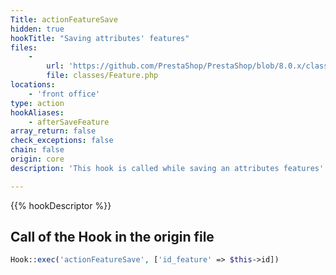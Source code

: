 ```yaml
---
Title: actionFeatureSave
hidden: true
hookTitle: "Saving attributes' features"
files:
    -
        url: 'https://github.com/PrestaShop/PrestaShop/blob/8.0.x/classes/Feature.php'
        file: classes/Feature.php
locations:
    - 'front office'
type: action
hookAliases:
    - afterSaveFeature
array_return: false
check_exceptions: false
chain: false
origin: core
description: 'This hook is called while saving an attributes features'

---
```


{{% hookDescriptor %}}

## Call of the Hook in the origin file

```php
Hook::exec('actionFeatureSave', ['id_feature' => $this->id])
```
